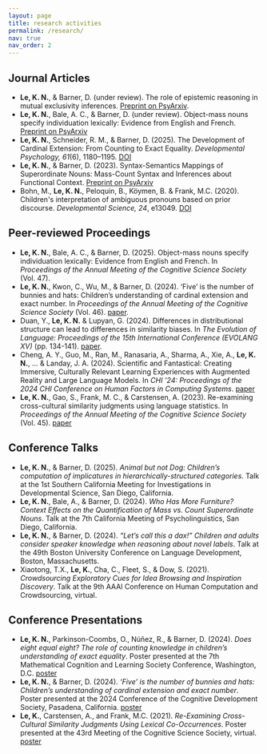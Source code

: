 ```yaml
---
layout: page
title: research activities
permalink: /research/
nav: true
nav_order: 2
---
```


## Journal Articles

- **Le, K. N.**, & Barner, D. (under review). The role of epistemic reasoning in mutual exclusivity inferences. [Preprint on PsyArxiv](https://doi.org/10.31234/osf.io/2py3a_v1).
- **Le, K. N.**, Bale, A. C., & Barner, D. (under review). Object-mass nouns specify individuation lexically: Evidence from English and French. [Preprint on PsyArxiv](https://doi.org/10.31234/osf.io/68amw_v1)
- **Le, K. N.**, Schneider, R. M., & Barner, D. (2025). The Development of Cardinal Extension: From Counting to Exact Equality. _Developmental Psychology, 61_(6), 1180–1195. [DOI](https://doi.org/10.1037/dev0001922)
- **Le, K. N.**, & Barner, D. (2023). Syntax-Semantics Mappings of Superordinate Nouns: Mass-Count Syntax and Inferences about Functional Context. [Preprint on PsyArxiv](https://doi.org/10.31234/osf.io/9mz3b)
- Bohn, M., **Le, K. N.**, Peloquin, B., Köymen, B. & Frank, M.C. (2020). Children's interpretation of ambiguous pronouns based on prior discourse. _Developmental Science, 24_, e13049. [DOI](https://doi.org/10.1111/desc.1304)

## Peer-reviewed Proceedings

- **Le, K. N.**, Bale, A. C., & Barner, D. (2025). Object-mass nouns specify individuation lexically: Evidence from English and French. In _Proceedings of the Annual Meeting of the Cognitive Science Society_ (Vol. 47).
- **Le, K. N.**, Kwon, C., Wu, M., & Barner, D. (2024). ‘Five’ is the number of bunnies and hats: Children’s understanding of cardinal extension and exact number. In _Proceedings of the Annual Meeting of the Cognitive Science Society_ (Vol. 46). [paper](https://escholarship.org/uc/item/8293g6hd).
- Duan, Y., **Le, K. N.** & Lupyan, G. (2024). Differences in distributional structure can lead to differences in similarity biases. In _The Evolution of Language: Proceedings of the 15th International Conference (EVOLANG XV)_ (pp. 134-141). [paper](https://doi.org/10.17617/2.3587960).
- Cheng, A. Y., Guo, M., Ran, M., Ranasaria, A., Sharma, A., Xie, A., **Le, K. N.**, … & Landay, J. A. (2024). Scientific and Fantastical: Creating Immersive, Culturally Relevant Learning Experiences with Augmented Reality and Large Language Models. In _CHI '24: Proceedings of the 2024 CHI Conference on Human Factors in Computing Systems_. [paper](https://doi.org/10.1145/3613904.3642041)
- **Le, K. N.**, Gao, S., Frank, M. C., & Carstensen, A. (2023). Re-examining cross-cultural similarity judgments using language statistics. In _Proceedings of the Annual Meeting of the Cognitive Science Society_ (Vol. 45). [paper](https://escholarship.org/uc/item/2gf8p2pn)

## Conference Talks

- **Le, K. N.**, & Barner, D. (2025). _Animal but not Dog: Children’s computation of implicatures in hierarchically-structured categories_. Talk at the 1st Southern California Meeting for Investigations in Developmental Science, San Diego, California.
- **Le, K. N.**, Bale, A., & Barner, D. (2024). _Who Has More Furniture? Context Effects on the Quantification of Mass vs. Count Superordinate Nouns_. Talk at the 7th California Meeting of Psycholinguistics, San Diego, California.
- **Le, K. N.**, & Barner, D. (2024). _“Let’s call this a dax!” Children and adults consider speaker knowledge when reasoning about novel labels_. Talk at the 49th Boston University Conference on Language Development, Boston, Massachusetts.
- Xiaotong, T.X., **Le, K.**, Cha, C., Fleet, S., & Dow, S. (2021). _Crowdsourcing Exploratory Cues for Idea Browsing and Inspiration Discovery_. Talk at the 9th AAAI Conference on Human Computation and Crowdsourcing, virtual.

## Conference Presentations

- **Le, K. N.**, Parkinson-Coombs, O., Núñez, R., & Barner, D. (2024). _Does eight equal eight? The role of counting knowledge in children’s understanding of exact equality_. Poster presented at the 7th Mathematical Cognition and Learning Society Conference, Washington, D.C. [poster](/assets/pdf/posters/MCLS2024_poster.pdf)
- **Le, K. N.**, & Barner, D. (2024). _‘Five’ is the number of bunnies and hats: Children’s understanding of cardinal extension and exact number_. Poster presented at the 2024 Conference of the Cognitive Development Society, Pasadena, California. [poster](/assets/pdf/posters/CDS2024_poster.pdf)
- **Le, K.**, Carstensen, A., and Frank, M.C. (2021). _Re-Examining Cross-Cultural Similarity Judgments Using Lexical Co-Occurrences_. Poster presented at the 43rd Meeting of the Cognitive Science Society, virtual. [poster](/assets/pdf/posters/CogSci2021_poster.pdf)
